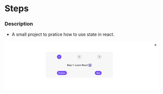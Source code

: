 # Steps

### Description

- A small project to pratice how to use state in react.

<img width="800" src="demo.png">

